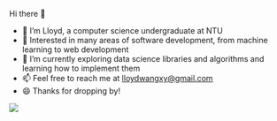 Hi there 👋

- 🔭 I’m Lloyd, a computer science undergraduate at NTU
- 🤔 Interested in many areas of software development, from machine learning to web development
- 🌱 I’m currently exploring data science libraries and algorithms and learning how to implement them
- 📫 Feel free to reach me at lloydwangxy@gmail.com
- 😄 Thanks for dropping by!

<!-- ![Lloyd's GitHub stats](https://github-readme-stats.vercel.app/api?username=Parzivalxx&count_private=true&show_icons=true&theme=dark)

[![Top Langs](https://github-readme-stats.vercel.app/api/top-langs/?username=Parzivalxx&layout=compact)](https://github.com/Parzivalxx/github-readme-stats) -->

<a href="#">
  <img align="center" src="https://github-readme-stats.vercel.app/api?username=Parzivalxx&count_private=true&show_icons=true&theme=dark" />
</a>

<!--
**Parzivalxx/Parzivalxx** is a ✨ _special_ ✨ repository because its `README.md` (this file) appears on your GitHub profile.

Here are some ideas to get you started:

- 🔭 I’m currently working on ...
- 🌱 I’m currently learning ...
- 👯 I’m looking to collaborate on ...
- 🤔 I’m looking for help with ...
- 💬 Ask me about ...
- 📫 How to reach me: ...
- 😄 Pronouns: ...
- ⚡ Fun fact: ...
-->
